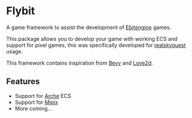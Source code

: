 # Flybit

A game framework to assist the development of [Ebitengine](https://github.com/hajimehoshi/ebiten) games.

This package allows you to develop your game with working ECS and support for pixel games, this was specifically developed for [realskyquest](https://github.com/realskyquest) usage. 

This framework contains inspiration from [Bevy](https://github.com/bevyengine/bevy) and [Love2d](https://github.com/love2d/love). 

## Features

- Support for [Arche](https://github.com/mlange-42/arche) ECS
- Support for [Mipix](https://github.com/tinne26/mipix)
- More coming...
